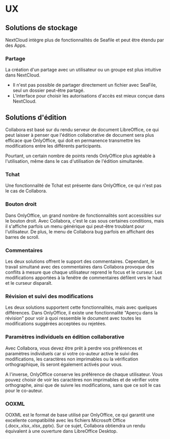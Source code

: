 UX
==

Solutions de stockage
---------------------

NextCloud intègre plus de fonctionnalités de Seafile et peut être étendu par des Apps.

 ### Partage

La création d'un partage avec un utilisateur ou un groupe est plus intuitive dans NextCloud.

  - Il n'est pas possible de partager directement un fichier avec SeaFile, seul un dossier peut-être partagé.
  - L'interface pour choisir les autorisations d'accès est mieux conçue dans NextCloud.

Solutions d'édition
-------------------

Collabora est basé sur du rendu serveur de document LibreOffice, ce qui peut laisser à penser que l'édition 
collaborative de document sera plus efficace que OnlyOffice, qui doit en permanence transmettre les modifications entre 
les différents participants.

Pourtant, un certain nombre de points rends OnlyOffice plus agréable à l'utilisation, même dans le cas d'utilisation
de l'édition simultanée.

 ### Tchat
 
Une fonctionnalité de Tchat est présente dans OnlyOffice, ce qui n'est pas le cas de Collabora.
 
 ### Bouton droit
 
Dans OnlyOffice, un grand nombre de fonctionnalités sont accessibles sur le bouton droit. Avec Collabora, c'est 
le cas sous certaines conditions, mais il s'affiche parfois un menu générique qui peut-être troublant pour 
l'utilisateur. De plus, le menu de Collabora bug parfois en affichant des barres de scroll.
 
 ### Commentaires
 
Les deux solutions offrent le support des commentaires.  Cependant, le travail simultané avec des commentaires dans 
Collabora provoque des conflits à mesure que chaque utilisateur reprend le focus et le curseur. Les modifications 
apportées à la fenêtre de commentaires défilent vers le haut et le curseur disparaît.
 
 ### Révision et suivi des modifications
 
Les deux solutions supportent cette fonctionnalités, mais avec quelques différences. Dans OnlyOffice, il existe
une fonctionnalité "Aperçu dans la révision" pour voir à quoi ressemble le document avec toutes les  modifications 
suggérées acceptées ou rejetées.

 ### Paramètres individuels en édition collaborative
 
Avec Collabora, vous devez être prêt à perdre vos préférences et paramètres individuels car si votre co-auteur active 
le suivi des modifications, les caractères non imprimables ou la vérification orthographique, ils seront également 
activés pour vous. 

A l'inverse, OnlyOffice conserve les préférence de chaque utilisateur. Vous pouvez choisir de voir 
les caractères non imprimables et de vérifier votre orthographe, ainsi que de suivre les modifications, sans que ce 
soit le cas pour le co-auteur.

 ### OOXML

OOXML est le format de base utilisé par OnlyOffice, ce qui garantit une excellente compatibilité avec les fichiers 
Microsoft Office (.docx,.xlsx,.xlsx,.pptx). Sur ce sujet, Collabora obtiendra un rendu équivalent à une ouverture dans 
LibreOffice Desktop.

